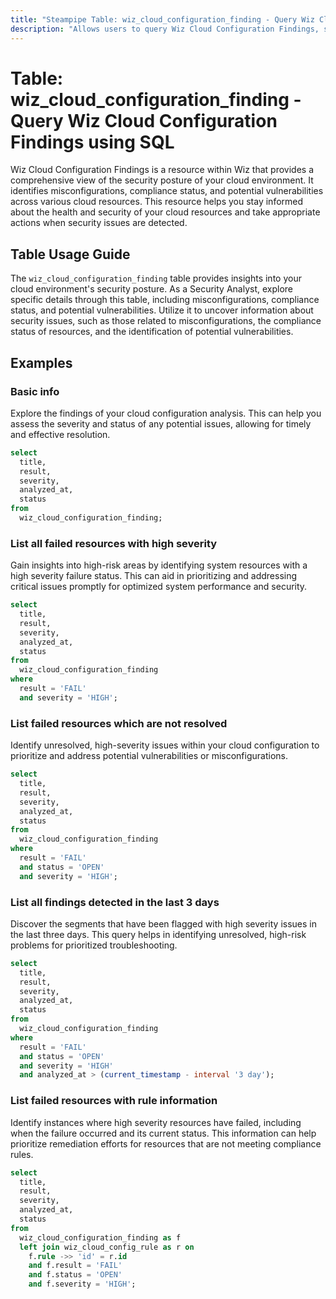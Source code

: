 ```yaml
---
title: "Steampipe Table: wiz_cloud_configuration_finding - Query Wiz Cloud Configuration Findings using SQL"
description: "Allows users to query Wiz Cloud Configuration Findings, specifically providing insights into the cloud environment's security posture, including misconfigurations, compliance status, and potential vulnerabilities."
---
```


# Table: wiz_cloud_configuration_finding - Query Wiz Cloud Configuration Findings using SQL

Wiz Cloud Configuration Findings is a resource within Wiz that provides a comprehensive view of the security posture of your cloud environment. It identifies misconfigurations, compliance status, and potential vulnerabilities across various cloud resources. This resource helps you stay informed about the health and security of your cloud resources and take appropriate actions when security issues are detected.

## Table Usage Guide

The `wiz_cloud_configuration_finding` table provides insights into your cloud environment's security posture. As a Security Analyst, explore specific details through this table, including misconfigurations, compliance status, and potential vulnerabilities. Utilize it to uncover information about security issues, such as those related to misconfigurations, the compliance status of resources, and the identification of potential vulnerabilities.

## Examples

### Basic info
Explore the findings of your cloud configuration analysis. This can help you assess the severity and status of any potential issues, allowing for timely and effective resolution.

```sql
select
  title,
  result,
  severity,
  analyzed_at,
  status
from
  wiz_cloud_configuration_finding;
```

### List all failed resources with high severity
Gain insights into high-risk areas by identifying system resources with a high severity failure status. This can aid in prioritizing and addressing critical issues promptly for optimized system performance and security.

```sql
select
  title,
  result,
  severity,
  analyzed_at,
  status
from
  wiz_cloud_configuration_finding
where
  result = 'FAIL'
  and severity = 'HIGH';
```

### List failed resources which are not resolved
Identify unresolved, high-severity issues within your cloud configuration to prioritize and address potential vulnerabilities or misconfigurations.

```sql
select
  title,
  result,
  severity,
  analyzed_at,
  status
from
  wiz_cloud_configuration_finding
where
  result = 'FAIL'
  and status = 'OPEN'
  and severity = 'HIGH';
```

### List all findings detected in the last 3 days
Discover the segments that have been flagged with high severity issues in the last three days. This query helps in identifying unresolved, high-risk problems for prioritized troubleshooting.

```sql
select
  title,
  result,
  severity,
  analyzed_at,
  status
from
  wiz_cloud_configuration_finding
where
  result = 'FAIL'
  and status = 'OPEN'
  and severity = 'HIGH'
  and analyzed_at > (current_timestamp - interval '3 day');
```

### List failed resources with rule information
Identify instances where high severity resources have failed, including when the failure occurred and its current status. This information can help prioritize remediation efforts for resources that are not meeting compliance rules.

```sql
select
  title,
  result,
  severity,
  analyzed_at,
  status
from
  wiz_cloud_configuration_finding as f
  left join wiz_cloud_config_rule as r on
    f.rule ->> 'id' = r.id
    and f.result = 'FAIL'
    and f.status = 'OPEN'
    and f.severity = 'HIGH';
```